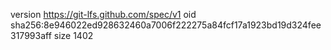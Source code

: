 version https://git-lfs.github.com/spec/v1
oid sha256:8e946022ed928632460a7006f222275a84fcf17a1923bd19d324fee317993aff
size 1402
